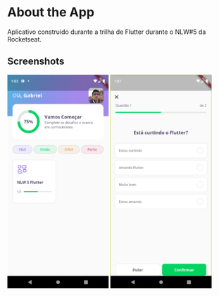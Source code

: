 # About the App

Aplicativo construido durante a trilha de Flutter durante o NLW#5 da Rocketseat.

## Screenshots

<img src="screenshots/Screenshot_1619183007.png" width=230/> <img src="screenshots/Screenshot_1619442448.png" width=230/> 
